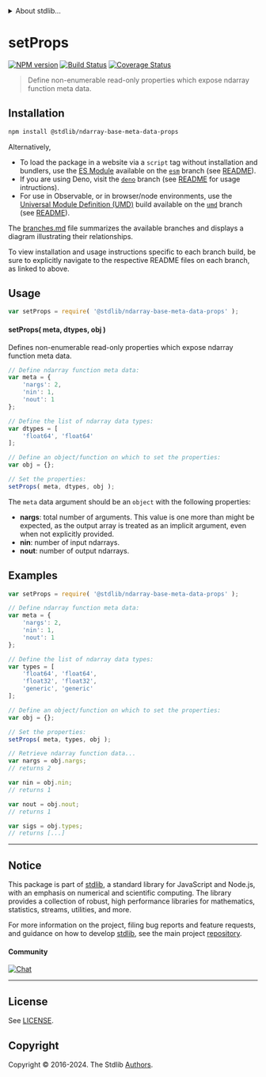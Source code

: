 <!--

@license Apache-2.0

Copyright (c) 2021 The Stdlib Authors.

Licensed under the Apache License, Version 2.0 (the "License");
you may not use this file except in compliance with the License.
You may obtain a copy of the License at

   http://www.apache.org/licenses/LICENSE-2.0

Unless required by applicable law or agreed to in writing, software
distributed under the License is distributed on an "AS IS" BASIS,
WITHOUT WARRANTIES OR CONDITIONS OF ANY KIND, either express or implied.
See the License for the specific language governing permissions and
limitations under the License.

-->


<details>
  <summary>
    About stdlib...
  </summary>
  <p>We believe in a future in which the web is a preferred environment for numerical computation. To help realize this future, we've built stdlib. stdlib is a standard library, with an emphasis on numerical and scientific computation, written in JavaScript (and C) for execution in browsers and in Node.js.</p>
  <p>The library is fully decomposable, being architected in such a way that you can swap out and mix and match APIs and functionality to cater to your exact preferences and use cases.</p>
  <p>When you use stdlib, you can be absolutely certain that you are using the most thorough, rigorous, well-written, studied, documented, tested, measured, and high-quality code out there.</p>
  <p>To join us in bringing numerical computing to the web, get started by checking us out on <a href="https://github.com/stdlib-js/stdlib">GitHub</a>, and please consider <a href="https://opencollective.com/stdlib">financially supporting stdlib</a>. We greatly appreciate your continued support!</p>
</details>

# setProps

[![NPM version][npm-image]][npm-url] [![Build Status][test-image]][test-url] [![Coverage Status][coverage-image]][coverage-url] <!-- [![dependencies][dependencies-image]][dependencies-url] -->

> Define non-enumerable read-only properties which expose ndarray function meta data.

<!-- Section to include introductory text. Make sure to keep an empty line after the intro `section` element and another before the `/section` close. -->

<section class="intro">

</section>

<!-- /.intro -->

<!-- Package usage documentation. -->

<section class="installation">

## Installation

```bash
npm install @stdlib/ndarray-base-meta-data-props
```

Alternatively,

-   To load the package in a website via a `script` tag without installation and bundlers, use the [ES Module][es-module] available on the [`esm`][esm-url] branch (see [README][esm-readme]).
-   If you are using Deno, visit the [`deno`][deno-url] branch (see [README][deno-readme] for usage intructions).
-   For use in Observable, or in browser/node environments, use the [Universal Module Definition (UMD)][umd] build available on the [`umd`][umd-url] branch (see [README][umd-readme]).

The [branches.md][branches-url] file summarizes the available branches and displays a diagram illustrating their relationships.

To view installation and usage instructions specific to each branch build, be sure to explicitly navigate to the respective README files on each branch, as linked to above.

</section>

<section class="usage">

## Usage

```javascript
var setProps = require( '@stdlib/ndarray-base-meta-data-props' );
```

#### setProps( meta, dtypes, obj )

Defines non-enumerable read-only properties which expose ndarray function meta data.

<!-- eslint-disable array-element-newline -->

```javascript
// Define ndarray function meta data:
var meta = {
    'nargs': 2,
    'nin': 1,
    'nout': 1
};

// Define the list of ndarray data types:
var dtypes = [
    'float64', 'float64'
];

// Define an object/function on which to set the properties:
var obj = {};

// Set the properties:
setProps( meta, dtypes, obj );
```

The `meta` data argument should be an `object` with the following properties:

-   **nargs**: total number of arguments. This value is one more than might be expected, as the output array is treated as an implicit argument, even when not explicitly provided.
-   **nin**: number of input ndarrays.
-   **nout**: number of output ndarrays.

</section>

<!-- /.usage -->

<!-- Package usage notes. Make sure to keep an empty line after the `section` element and another before the `/section` close. -->

<section class="notes">

</section>

<!-- /.notes -->

<!-- Package usage examples. -->

<section class="examples">

## Examples

<!-- eslint-disable array-element-newline -->

<!-- eslint no-undef: "error" -->

```javascript
var setProps = require( '@stdlib/ndarray-base-meta-data-props' );

// Define ndarray function meta data:
var meta = {
    'nargs': 2,
    'nin': 1,
    'nout': 1
};

// Define the list of ndarray data types:
var types = [
    'float64', 'float64',
    'float32', 'float32',
    'generic', 'generic'
];

// Define an object/function on which to set the properties:
var obj = {};

// Set the properties:
setProps( meta, types, obj );

// Retrieve ndarray function data...
var nargs = obj.nargs;
// returns 2

var nin = obj.nin;
// returns 1

var nout = obj.nout;
// returns 1

var sigs = obj.types;
// returns [...]
```

</section>

<!-- /.examples -->

<!-- Section to include cited references. If references are included, add a horizontal rule *before* the section. Make sure to keep an empty line after the `section` element and another before the `/section` close. -->

<section class="references">

</section>

<!-- /.references -->

<!-- Section for related `stdlib` packages. Do not manually edit this section, as it is automatically populated. -->

<section class="related">

</section>

<!-- /.related -->

<!-- Section for all links. Make sure to keep an empty line after the `section` element and another before the `/section` close. -->


<section class="main-repo" >

* * *

## Notice

This package is part of [stdlib][stdlib], a standard library for JavaScript and Node.js, with an emphasis on numerical and scientific computing. The library provides a collection of robust, high performance libraries for mathematics, statistics, streams, utilities, and more.

For more information on the project, filing bug reports and feature requests, and guidance on how to develop [stdlib][stdlib], see the main project [repository][stdlib].

#### Community

[![Chat][chat-image]][chat-url]

---

## License

See [LICENSE][stdlib-license].


## Copyright

Copyright &copy; 2016-2024. The Stdlib [Authors][stdlib-authors].

</section>

<!-- /.stdlib -->

<!-- Section for all links. Make sure to keep an empty line after the `section` element and another before the `/section` close. -->

<section class="links">

[npm-image]: http://img.shields.io/npm/v/@stdlib/ndarray-base-meta-data-props.svg
[npm-url]: https://npmjs.org/package/@stdlib/ndarray-base-meta-data-props

[test-image]: https://github.com/stdlib-js/ndarray-base-meta-data-props/actions/workflows/test.yml/badge.svg?branch=v0.2.1
[test-url]: https://github.com/stdlib-js/ndarray-base-meta-data-props/actions/workflows/test.yml?query=branch:v0.2.1

[coverage-image]: https://img.shields.io/codecov/c/github/stdlib-js/ndarray-base-meta-data-props/main.svg
[coverage-url]: https://codecov.io/github/stdlib-js/ndarray-base-meta-data-props?branch=main

<!--

[dependencies-image]: https://img.shields.io/david/stdlib-js/ndarray-base-meta-data-props.svg
[dependencies-url]: https://david-dm.org/stdlib-js/ndarray-base-meta-data-props/main

-->

[chat-image]: https://img.shields.io/gitter/room/stdlib-js/stdlib.svg
[chat-url]: https://app.gitter.im/#/room/#stdlib-js_stdlib:gitter.im

[stdlib]: https://github.com/stdlib-js/stdlib

[stdlib-authors]: https://github.com/stdlib-js/stdlib/graphs/contributors

[umd]: https://github.com/umdjs/umd
[es-module]: https://developer.mozilla.org/en-US/docs/Web/JavaScript/Guide/Modules

[deno-url]: https://github.com/stdlib-js/ndarray-base-meta-data-props/tree/deno
[deno-readme]: https://github.com/stdlib-js/ndarray-base-meta-data-props/blob/deno/README.md
[umd-url]: https://github.com/stdlib-js/ndarray-base-meta-data-props/tree/umd
[umd-readme]: https://github.com/stdlib-js/ndarray-base-meta-data-props/blob/umd/README.md
[esm-url]: https://github.com/stdlib-js/ndarray-base-meta-data-props/tree/esm
[esm-readme]: https://github.com/stdlib-js/ndarray-base-meta-data-props/blob/esm/README.md
[branches-url]: https://github.com/stdlib-js/ndarray-base-meta-data-props/blob/main/branches.md

[stdlib-license]: https://raw.githubusercontent.com/stdlib-js/ndarray-base-meta-data-props/main/LICENSE

</section>

<!-- /.links -->
